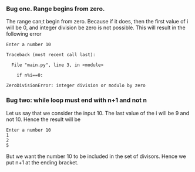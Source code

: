 ### Bug one. Range begins from zero.
The range can;t begin from zero. Because if it does, then the first value of i will be 0, and integer division be zero is not possible. This will result in the following error
```
Enter a number 10

Traceback (most recent call last):

  File "main.py", line 3, in <module>

    if n%i==0:

ZeroDivisionError: integer division or modulo by zero
```


### Bug two: while loop must end with n+1 and not n
Let us say that we consider the input 10. The last value of the i will be 9 and not 10. Hence the result will be 
```
Enter a number 10
1
2
5
```

But we want the number 10 to be included in the set of divisors. Hence we put n+1 at the ending bracket.

